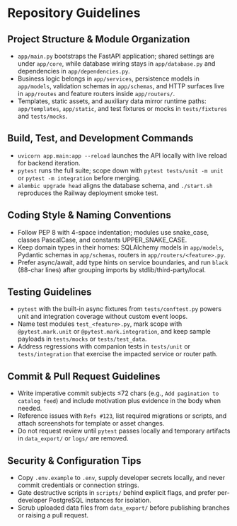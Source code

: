 # Repository Guidelines

## Project Structure & Module Organization
- `app/main.py` bootstraps the FastAPI application; shared settings are under `app/core`, while database wiring stays in `app/database.py` and dependencies in `app/dependencies.py`.
- Business logic belongs in `app/services`, persistence models in `app/models`, validation schemas in `app/schemas`, and HTTP surfaces live in `app/routes` and feature routers inside `app/routers/`.
- Templates, static assets, and auxiliary data mirror runtime paths: `app/templates`, `app/static`, and test fixtures or mocks in `tests/fixtures` and `tests/mocks`.

## Build, Test, and Development Commands
- `uvicorn app.main:app --reload` launches the API locally with live reload for backend iteration.
- `pytest` runs the full suite; scope down with `pytest tests/unit -m unit` or `pytest -m integration` before merging.
- `alembic upgrade head` aligns the database schema, and `./start.sh` reproduces the Railway deployment smoke test.

## Coding Style & Naming Conventions
- Follow PEP 8 with 4-space indentation; modules use snake_case, classes PascalCase, and constants UPPER_SNAKE_CASE.
- Keep domain types in their homes: SQLAlchemy models in `app/models`, Pydantic schemas in `app/schemas`, routers in `app/routers/<feature>.py`.
- Prefer async/await, add type hints on service boundaries, and run `black` (88-char lines) after grouping imports by stdlib/third-party/local.

## Testing Guidelines
- `pytest` with the built-in async fixtures from `tests/conftest.py` powers unit and integration coverage without custom event loops.
- Name test modules `test_<feature>.py`, mark scope with `@pytest.mark.unit` or `@pytest.mark.integration`, and keep sample payloads in `tests/mocks` or `tests/test_data`.
- Address regressions with companion tests in `tests/unit` or `tests/integration` that exercise the impacted service or router path.

## Commit & Pull Request Guidelines
- Write imperative commit subjects ≤72 chars (e.g., `Add pagination to catalog feed`) and include motivation plus evidence in the body when needed.
- Reference issues with `Refs #123`, list required migrations or scripts, and attach screenshots for template or asset changes.
- Do not request review until `pytest` passes locally and temporary artifacts in `data_export/` or `logs/` are removed.

## Security & Configuration Tips
- Copy `.env.example` to `.env`, supply developer secrets locally, and never commit credentials or connection strings.
- Gate destructive scripts in `scripts/` behind explicit flags, and prefer per-developer PostgreSQL instances for isolation.
- Scrub uploaded data files from `data_export/` before publishing branches or raising a pull request.
